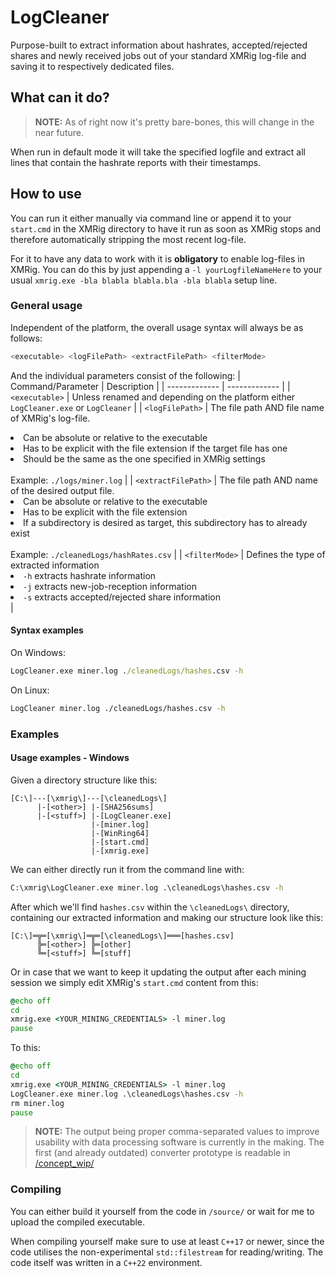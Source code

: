 # LogCleaner
Purpose-built to extract information about hashrates, accepted/rejected shares and newly received jobs out of your standard XMRig log-file and saving it to respectively dedicated files.

## What can it do?
> **NOTE:** As of right now it's pretty bare-bones, this will change in the near future.

When run in default mode it will take the specified logfile and extract all lines that contain the hashrate reports with their timestamps.

## How to use
You can run it either manually via command line or append it to your `start.cmd` in the XMRig directory to have it run as soon as XMRig stops and therefore automatically stripping the most recent log-file.

For it to have any data to work with it is **obligatory** to enable log-files in XMRig. You can do this by just appending a `-l yourLogfileNameHere` to your usual `xmrig.exe -bla blabla blabla.bla -bla blabla` setup line.

### General usage
Independent of the platform, the overall usage syntax will always be as follows:

```.sh
<executable> <logFilePath> <extractFilePath> <filterMode>
```

And the individual parameters consist of the following:
| Command/Parameter  | Description |
| ------------- | ------------- |
| `<executable>`  | Unless renamed and depending on the platform either `LogCleaner.exe` or `LogCleaner`  |
| `<logFilePath>`  | The file path AND file name of XMRig's log-file.<li>Can be absolute or relative to the executable</li><li>Has to be explicit with the file extension if the target file has one</li><li>Should be the same as the one specified in XMRig settings</li><br>Example: `./logs/miner.log`  |
| `<extractFilePath>`  | The file path AND name of the desired output file.<li>Can be absolute or relative to the executable</li><li>Has to be explicit with the file extension</li><li>If a subdirectory is desired as target, this subdirectory has to already exist</li><br>Example: `./cleanedLogs/hashRates.csv`  |
| `<filterMode>`  | Defines the type of extracted information<li>`-h` extracts hashrate information</li><li>`-j` extracts new-job-reception information</li><li>`-s` extracts accepted/rejected share information</li>  |

#### Syntax examples
On Windows:
```.cmd
LogCleaner.exe miner.log ./cleanedLogs/hashes.csv -h
```
On Linux:
```.bash
LogCleaner miner.log ./cleanedLogs/hashes.csv -h
```

### Examples
#### Usage examples - Windows
Given a directory structure like this:
```
[C:\]---[\xmrig\]---[\cleanedLogs\]
      |-[<other>] |-[SHA256sums]
      |-[<stuff>] |-[LogCleaner.exe]
                  |-[miner.log]
                  |-[WinRing64]
                  |-[start.cmd]
                  |-[xmrig.exe]
```
We can either directly run it from the command line with:
```.cmd
C:\xmrig\LogCleaner.exe miner.log .\cleanedLogs\hashes.csv -h
```
After which we'll find `hashes.csv` within the `\cleanedLogs\` directory, containing our extracted information and making our structure look like this:
```
[C:\]═╦═[\xmrig\]═╦═[\cleanedLogs\]═══[hashes.csv]
      ╠═[<other>] ╠═[other]
      ╚═[<stuff>] ╚═[stuff]
```

Or in case that we want to keep it updating the output after each mining session we simply edit XMRig's `start.cmd` content from this:
```.cmd
@echo off
cd 
xmrig.exe <YOUR_MINING_CREDENTIALS> -l miner.log
pause
```
To this:
```.cmd
@echo off
cd
xmrig.exe <YOUR_MINING_CREDENTIALS> -l miner.log
LogCleaner.exe miner.log .\cleanedLogs\hashes.csv -h
rm miner.log
pause
```

> **NOTE:** The output being proper comma-separated values to improve usability with data processing software is currently in the making. The first (and already outdated) converter prototype is readable in [/concept_wip/](/concept_wip/)

### Compiling
You can either build it yourself from the code in `/source/` or wait for me to upload the compiled executable.

When compiling yourself make sure to use at least `C++17` or newer, since the code utilises the non-experimental `std::filestream` for reading/writing. The code itself was written in a `C++22` environment.
